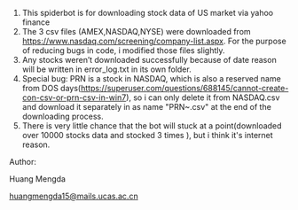 1. This spiderbot is for downloading stock data of US market via yahoo finance
2. The 3 csv files (AMEX,NASDAQ,NYSE) were downloaded from https://www.nasdaq.com/screening/company-list.aspx. For the purpose of reducing bugs in code, i modified those files slightly.
3. Any stocks weren’t downloaded successfully because of date reason will be written in error_log.txt in its own folder.
4. Special bug: PRN is a stock in NASDAQ, which is also a reserved name from DOS days(https://superuser.com/questions/688145/cannot-create-con-csv-or-prn-csv-in-win7), so i can only delete it from NASDAQ.csv and download it separately in as name "PRN~.csv" at the end of the downloading process.
5. There is very little chance that the bot will stuck at a point(downloaded over 10000 stocks data and stocked 3 times ), but i think it's internet reason.

Author:

Huang Mengda

huangmengda15@mails.ucas.ac.cn
